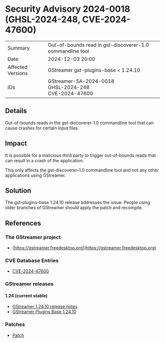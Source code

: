 # Security Advisory 2024-0018 (GHSL-2024-248, CVE-2024-47600)

<div class="vertical-table">

|                   |     |
| ----------------- | --- |
| Summary           | Out-of-bounds read in gst-discoverer-1.0 commandline tool |
| Date              | 2024-12-03 20:00 |
| Affected Versions | GStreamer gst-plugins-base < 1.24.10 |
| IDs               | GStreamer-SA-2024-0018<br/>GHSL-2024-248<br/>CVE-2024-47600 |

</div>

## Details

Out-of-bounds reads in the gst-discoverer-1.0 commandline tool that can cause
crashes for certain input files.

## Impact

It is possible for a malicious third party to trigger out-of-bounds reads that
can result in a crash of the application.

This only affects the gst-discoverer-1.0 commandline tool and not any other
applications using GStreamer.

## Solution

The gst-plugins-base 1.24.10 release addresses the issue. People using older
branches of GStreamer should apply the patch and recompile.

## References

### The GStreamer project

- [https://gstreamer.freedesktop.org](https://gstreamer.freedesktop.org)

### CVE Database Entries

- [CVE-2024-47600](https://www.cve.org/CVERecord?id=CVE-2024-47600)

### GStreamer releases

#### 1.24 (current stable)

- [GStreamer 1.24.10 release notes](/releases/1.24/#1.24.10)
- [GStreamer Plugins Base 1.24.10](/src/gst-plugins-base/gst-plugins-base-1.24.10.tar.xz)

### Patches

- [Patch](https://gitlab.freedesktop.org/gstreamer/gstreamer/-/merge_requests/8034.patch)
